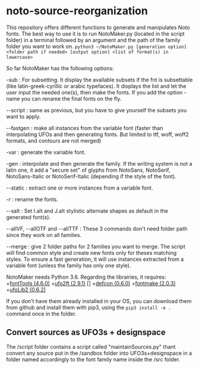 # noto-source-reorganization

This repository offers different functions to generate and manipulates Noto fonts.
The best way to use it is to run NotoMaker.py (located in the script folder) in a terminal followed by an argument and the path of the family folder you want to work on.
	`python3 ~/NotoMaker.py [generation option] <folder path if needed> [output option] <list of format(s) in lowercase>`

So far NotoMaker has the following options:

-sub :  For subsetting. It display the available subsets if the fnt is subsettable (like latin-greek-cyrillic or arabic typefaces).
  It displays the list and let the user input the needed one(s), then make the fonts. If you add the option -name you can rename the final fonts on the fly.

--script : same as previous, but you have to give yourself the subsets you want to apply.

--fastgen : make all instances from the variable font (faster than interpolating UFOs and then generating fonts. But limited to ttf, woff, woff2 formats, and contours are not merged)

-var : generate the variable font.

-gen : interpolate and then generate the family. If the writing system is not a latin one, it add a "secure set" of glyphs from NotoSans, NotoSerif, NotoSans-Italic or NotoSerif-Italic (depending if the style of the font).

--static : extract one or more instances from a variable font.

-r : rename the fonts.

--salt : Set I.alt and J.alt stylistic alternate shapes as default in the generated font(s).

--allVF, --allOTF and --allTTF : These 3 commands don't need folder path since they work on all families.

--merge : give 2 folder paths for 2 families you want to merge. The script will find common style and create new fonts only for theses matching styles. To ensure a fast generation, it will use instances extracted from a variable font (unless the family has only one style).

NotoMaker needs Python 3.6. Regarding the librairies, it requires:
	+[fontTools (4.6.0)](https://github.com/fonttools/fonttools)
	+[ufo2ft (2.9.1)](https://github.com/googlefonts/ufo2ft) []
	+[defcon (0.6.0)](https://github.com/robotools/defcon)
	+[fontmake (2.0.3)](https://github.com/googlefonts/fontmake)
	+[ufoLib2 (0.6.2)](https://github.com/fonttools/ufoLib2)

If you don't have them already installed in your OS, you can download them from github
and install them with pip3, using the  `pip3 install -e .` command once in the folder.

## Convert sources as UFO3s + designspace
The /script folder contains a script called "maintainSources.py" thant convert any source put in the /sandbox folder into UFO3s+designspace in a folder named accordingly to the font family name inside the /src folder. 
